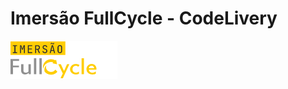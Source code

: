 # Imersão FullCycle - CodeLivery

![Imersão Full Stack && Full Cycle](/assets/fullcycle.png "Imersão FullCycle")
